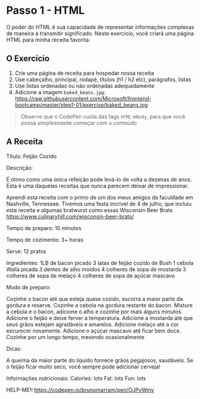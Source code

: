 # Passo 1 - HTML

O poder do HTML é sua capacidade de representar informações complexas de maneira a transmitir significado. Neste exercício, você criará uma página HTML para minha receita favorita.

## O Exercício

1. Crie uma página de receita para hospedar nossa receita
2. Use cabeçalho, principal, rodapé, títulos (h1 / h2 etc), parágrafos, listas
3. Use listas ordenadas ou não ordenadas adequadamente
4. Adicione a imagem `baked_beans.jpg`: https://raw.githubusercontent.com/Microsoft/frontend-bootcamp/master/step1-01/exercise/baked_beans.jpg

> Observe que o CodePen cuida das tags `HTML` e`Body`, para que você possa simplesmente começar com o conteúdo

## A Receita

Título:
Feijão Cozido

Descrição:

É ótimo como uma única refeição pode levá-lo de volta a dezenas de anos. Esta é uma daquelas receitas que nunca parecem deixar de impressionar.

Aprendi esta receita com o primo de um dos meus amigos da faculdade em Nashville, Tennessee. Tivemos uma festa incrível de 4 de julho, que incluiu esta receita e algumas bratwurst como essas Wisconsin Beer Brats https://www.culinaryhill.com/wisconsin-beer-brats/

Tempo de preparo: 10 minutos

Tempo de cozimento: 3+ horas

Serve: 12 pratos

Ingredientes:
1LB de bacon picado
3 latas de feijão cozido de Bush
1 cebola Walla picada
3 dentes de alho moídos
4 colheres de sopa de mostarda
3 colheres de sopa de melaço
4 colheres de sopa de açúcar mascavo

Modo de preparo:

Cozinhe o bacon até que esteja quase cozido, escorra a maior parte da gordura e reserve. Cozinhe a cebola na gordura restante do bacon. Misture a cebola e o bacon, adicione o alho e cozinhe por mais alguns minutos. Adicione o feijão e deixe ferver a temperatura. Adicione a mostarda até que seus grãos estejam agradáveis ​​e amarelos. Adicione melaço até a cor escurecer novamente. Adicione o açúcar mascavo até ficar bem doce. Cozinhe por um longo tempo, mexendo ocasionalmente

Dicas:

A queima da maior parte do líquido fornece grãos pegajosos, saudáveis.
Se o feijão ficar muito seco, você sempre pode adicionar cerveja!

Informações nutricionais:
Calories: lots
Fat: lots
Fun: lots

HELP-ME!! https://codepen.io/brunomarram/pen/OJPyWmv
